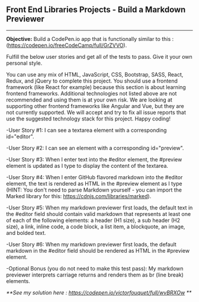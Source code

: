## Front End Libraries Projects - Build a Markdown Previewer
---
**Objective:** Build a CodePen.io app that is functionally similar to this : (https://codepen.io/freeCodeCamp/full/GrZVVO).

Fulfill the below user stories and get all of the tests to pass. Give it your own personal style.

You can use any mix of HTML, JavaScript, CSS, Bootstrap, SASS, React, Redux, and jQuery to complete this project. You should use a frontend framework (like React for example) because this section is about learning frontend frameworks. Additional technologies not listed above are not recommended and using them is at your own risk. We are looking at supporting other frontend frameworks like Angular and Vue, but they are not currently supported. We will accept and try to fix all issue reports that use the suggested technology stack for this project. Happy coding!

-User Story #1: I can see a textarea element with a corresponding id="editor".

-User Story #2: I can see an element with a corresponding id="preview".

-User Story #3: When I enter text into the #editor element, the #preview element is updated as I type to display the content of the textarea.

-User Story #4: When I enter GitHub flavored markdown into the #editor element, the text is rendered as HTML in the #preview element as I type (HINT: You don't need to parse Markdown yourself - you can import the Marked library for this: https://cdnjs.com/libraries/marked).

-User Story #5: When my markdown previewer first loads, the default text in the #editor field should contain valid markdown that represents at least one of each of the following elements: a header (H1 size), a sub header (H2 size), a link, inline code, a code block, a list item, a blockquote, an image, and bolded text.

-User Story #6: When my markdown previewer first loads, the default markdown in the #editor field should be rendered as HTML in the #preview element.

-Optional Bonus (you do not need to make this test pass): My markdown previewer interprets carriage returns and renders them as br (line break) elements.

_**See my solution here : https://codepen.io/victorfouquet/full/wvBRXOw **_
